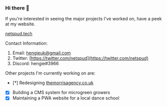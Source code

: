 ### Hi there 👋

<!--
**NetSpud/netspud** is a ✨ _special_ ✨ repository because its `README.md` (this file) appears on your GitHub profile.

Here are some ideas to get you started:

- 🔭 I’m currently working on ...
- 🌱 I’m currently learning ...
- 👯 I’m looking to collaborate on ...
- 🤔 I’m looking for help with ...
- 💬 Ask me about ...
- 📫 How to reach me: ...
- 😄 Pronouns: ...
- ⚡ Fun fact: ...
-->
If you're interested in seeing the major projects I've worked on, have a peek at my website.

[netspud.tech](https://netspud.tech)

Contact Information:
  1. Email: [hengieuk@gmail.com](mailto:hengieuk@gmail.com)
  2. Twitter: [https://twitter.com/netspud](https://twitter.com/netspud)
  3. Discord: hengie#3966

Other projects I'm currently working on are:

- [*] Redesigning [themorrisagency.co.uk](https://themorrisagency.co.uk)
- [x] Building a CMS system for microgreen growers
- [x] Maintaining a PWA website for a local dance school
